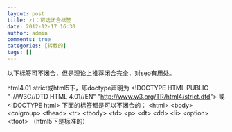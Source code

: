 ```yaml
---
layout: post
title: zt：可选闭合标签
date: 2012-12-17 16:30
author: admin
comments: true
categories: [转载的]
tags: []
---
```

以下标签可不闭合，但是理论上推荐闭合完全，对seo有用处。

html4.01 strict或html5下，即doctype声明为
&lt;!DOCTYPE HTML PUBLIC "-//W3C//DTD HTML 4.01//EN" "http://www.w3.org/TR/html4/strict.dtd"&gt;
或
&lt;!DOCTYPE html&gt;
下面的标签都是可以不闭合的：
&lt;html&gt;
&lt;body&gt;
&lt;colgroup&gt;
&lt;thead&gt;
&lt;tr&gt;
&lt;tbody&gt;
&lt;td&gt;
&lt;p&gt;
&lt;dt&gt;
&lt;dd&gt;
&lt;li&gt;
&lt;option&gt;
&lt;tfoot&gt; （html5下是标准的）
